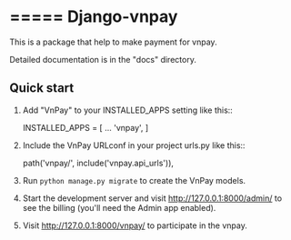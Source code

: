 =====
Django-vnpay
=====

This is a package that help to make payment for vnpay.

Detailed documentation is in the "docs" directory.

Quick start
-----------

1. Add "VnPay" to your INSTALLED_APPS setting like this::

    INSTALLED_APPS = [
        ...
        'vnpay',
    ]

2. Include the VnPay URLconf in your project urls.py like this::

    path('vnpay/', include('vnpay.api_urls')),

3. Run ``python manage.py migrate`` to create the VnPay models.

4. Start the development server and visit http://127.0.0.1:8000/admin/
   to see the billing (you'll need the Admin app enabled).

5. Visit http://127.0.0.1:8000/vnpay/ to participate in the vnpay.
